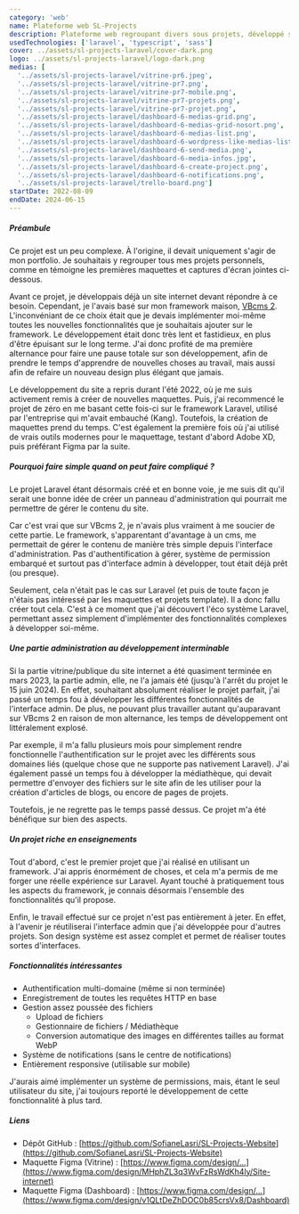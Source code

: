 ```yaml
---
category: 'web'
name: Plateforme web SL-Projects
description: Plateforme web regroupant divers sous projets, développé sur Laravel.
usedTechnologies: ['laravel', 'typescript', 'sass']
cover: ../assets/sl-projects-laravel/cover-dark.png
logo: ../assets/sl-projects-laravel/logo-dark.png
medias: [
  '../assets/sl-projects-laravel/vitrine-pr6.jpeg',
  '../assets/sl-projects-laravel/vitrine-pr7.png',
  '../assets/sl-projects-laravel/vitrine-pr7-mobile.png',
  '../assets/sl-projects-laravel/vitrine-pr7-projets.png',
  '../assets/sl-projects-laravel/vitrine-pr7-projet.png',
  '../assets/sl-projects-laravel/dashboard-6-medias-grid.png',
  '../assets/sl-projects-laravel/dashboard-6-medias-grid-nosort.png',
  '../assets/sl-projects-laravel/dashboard-6-medias-list.png',
  '../assets/sl-projects-laravel/dashboard-6-wordpress-like-medias-list.png',
  '../assets/sl-projects-laravel/dashboard-6-send-media.png',
  '../assets/sl-projects-laravel/dashboard-6-media-infos.jpg',
  '../assets/sl-projects-laravel/dashboard-6-create-project.png',
  '../assets/sl-projects-laravel/dashboard-6-notifications.png',
  '../assets/sl-projects-laravel/trello-board.png']
startDate: 2022-08-09
endDate: 2024-06-15
---
```


##### Préambule

Ce projet est un peu complexe. À l'origine, il devait uniquement s'agir de mon portfolio. Je souhaitais y regrouper tous
mes projets personnels, comme en témoigne les premières maquettes et captures d'écran jointes ci-dessous.

Avant ce projet, je développais déjà un site internet devant répondre à ce besoin. Cependant, je l'avais basé sur mon 
framework maison, [VBcms 2](https://github.com/SofianeLasri/VBcms-2.0). L'inconvéniant de ce choix était que je devais 
implémenter moi-même toutes les nouvelles fonctionnalités que je souhaitais ajouter sur le framework. Le développement 
était donc très lent et fastidieux, en plus d'être épuisant sur le long terme. J'ai donc profité de ma première 
alternance pour faire une pause totale sur son développement, afin de prendre le temps d'apprendre de nouvelles choses 
au travail, mais aussi afin de refaire un nouveau design plus élégant que jamais.

Le développement du site a repris durant l'été 2022, où je me suis activement remis à créer de nouvelles maquettes. 
Puis, j'ai recommencé le projet de zéro en me basant cette fois-ci sur le framework Laravel, utilisé par l'entreprise 
qui m'avait embauché (Kang). Toutefois, la création de maquettes prend du temps. C'est également la première fois où 
j'ai utilisé de vrais outils modernes pour le maquettage, testant d'abord Adobe XD, puis préférant Figma par la suite.

##### Pourquoi faire simple quand on peut faire compliqué ?

Le projet Laravel étant désormais créé et en bonne voie, je me suis dit qu'il serait une bonne idée de créer un 
panneau d'administration qui pourrait me permettre de gérer le contenu du site.

Car c'est vrai que sur VBcms 2, je n'avais plus vraiment à me soucier de cette partie. Le framework, s'apparentant 
d'avantage à un cms, me permettait de gérer le contenu de manière très simple depuis l'interface
d'administration. Pas d'authentification à gérer, système de permission embarqué et surtout pas d'interface admin à 
développer, tout était déjà prêt (ou presque). 

Seulement, cela n'était pas le cas sur Laravel (et puis de toute façon je n'étais pas intéressé par les maquettes et
projets template). Il a donc fallu créer tout cela. C'est à ce moment que j'ai découvert l'éco système Laravel, 
permettant assez simplement d'implémenter des fonctionnalités complexes à développer soi-même.

##### Une partie administration au développement interminable

Si la partie vitrine/publique du site internet a été quasiment terminée en mars 2023, la partie admin, elle, ne l'a
jamais été (jusqu'à l'arrêt du projet le 15 juin 2024). En effet, souhaitant absolument réaliser le projet parfait, 
j'ai passé un temps fou à développer les différentes fonctionnalités de l'interface admin. De plus, ne pouvant plus 
travailler autant qu'auparavant sur VBcms 2 en raison de mon alternance, les temps de développement ont littéralement 
explosé.

Par exemple, il m'a fallu plusieurs mois pour simplement rendre fonctionnelle l'authentification sur le projet avec les
différents sous domaines liés (quelque chose que ne supporte pas nativement Laravel). J'ai également passé un temps fou 
à développer la médiathèque, qui devait permettre d'envoyer des fichiers sur le site afin de les utiliser pour la 
création d'articles de blogs, ou encore de pages de projets.

Toutefois, je ne regrette pas le temps passé dessus. Ce projet m'a été bénéfique sur bien des aspects.

##### Un projet riche en enseignements

Tout d'abord, c'est le premier projet que j'ai réalisé en utilisant un framework. J'ai appris énormément de choses, et 
cela m'a permis de me forger une réelle expérience sur Laravel. Ayant touché à pratiquement tous les aspects du
framework, je connais désormais l'ensemble des fonctionnalités qu'il propose. 

Enfin, le travail effectué sur ce projet n'est pas entièrement à jeter. En effet, à l'avenir je réutiliserai 
l'interface admin que j'ai développée pour d'autres projets. Son design système est assez complet et permet de réaliser 
toutes sortes d'interfaces.

##### Fonctionnalités intéressantes

- Authentification multi-domaine (même si non terminée)
- Enregistrement de toutes les requêtes HTTP en base
- Gestion assez poussée des fichiers
  - Upload de fichiers
  - Gestionnaire de fichiers / Médiathèque
  - Conversion automatique des images en différentes tailles au format WebP
- Système de notifications (sans le centre de notifications)
- Entièrement responsive (utilisable sur mobile)

J'aurais aimé implémenter un système de permissions, mais, étant le seul utilisateur du site, j'ai toujours reporté le 
développement de cette fonctionnalité à plus tard.

##### Liens

- Dépôt GitHub : [https://github.com/SofianeLasri/SL-Projects-Website](https://github.com/SofianeLasri/SL-Projects-Website)
- Maquette Figma (Vitrine) : [https://www.figma.com/design/...](https://www.figma.com/design/MHphZL3q3WvFzRsWdKh4ly/Site-internet)
- Maquette Figma (Dashboard) : [https://www.figma.com/design/...](https://www.figma.com/design/v1QLtDeZhDOC0b85crsVx8/Dashboard)